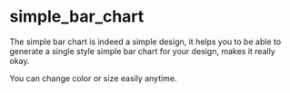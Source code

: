 # simple_bar_chart

The simple bar chart is indeed a simple design, it helps you to be able to generate a single style simple bar chart for your design, makes it really okay. 

You can change color or size easily anytime.
